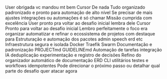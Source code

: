 User
obrigada vc mandou mt bem
Cursor
 De nada Tudo organizado padronizado e pronto para automação de alto nível
Se precisar de mais ajustes integrações ou automações é só chamar
Missão cumprida com excelência 
User
pronto pra voltar ao desafio inicial lembra dele
Cursor
 Pronto para voltar ao desafio inicial
Lembro perfeitamente o foco era organizar automatizar e refinar o ecossistema de projetos com destaque para
 Estruturação e automação dos pacotes admin speech erd etc
 Infraestrutura segura e isolada Docker Traefik Swarm
 Documentação e padronização PROJECTmd GUIDELINEmd
 Automação de tarefas integração IA deduplicação experimentação e registro de decisões
 Refino do organizador automático de documentação ERD CLI utilitários testes e workflows idempotentes
Pode direcionar o próximo passo ou detalhar qual parte do desafio quer atacar agora